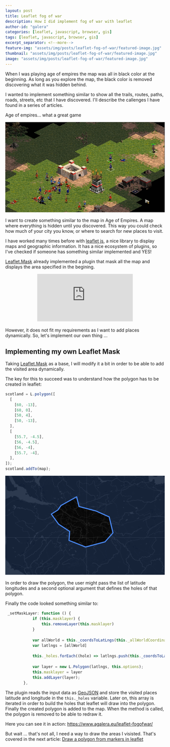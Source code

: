 ```yaml
---
layout: post
title: Leaflet fog of war
description: How I did implement fog of war with leaflet
author-id: "galera"
categories: [leaflet, javascript, browser, gis]
tags: [leaflet, javascript, browser, gis]
excerpt_separator: <!--more-->
feature-img: "assets/img/posts/leaflet-fog-of-war/featured-image.jpg"
thumbnail: "assets/img/posts/leaflet-fog-of-war/featured-image.jpg"
image: "assets/img/posts/leaflet-fog-of-war/featured-image.jpg"
---
```


<style>
iframe {
    padding: 0;
    border-width: 0;
    width: 60%
}

.iframe-holder {
    display: flex;
    align-items: center;
    justify-content: center;
    padding-bottom: 5px;
}
</style>

When I was playing age of empires the map was all in black color at the beginning. As long as you explore the map, the black color is removed discovering what it was hidden behind.

I wanted to implement something similar to show all the trails, routes, paths, roads, streets, etc that I have discovered. I'll describe the callenges I have found in a series of articles.

<p><!--more--></p>

Age of empires... what a great game

<img src="/assets/img/posts/leaflet-fog-of-war/age-of-empires.jpeg" alt="Age of Empires map"/>

I want to create something similar to the map in Age of Empires. A map where everything is hidden until you discovered. This way you could check how much of your city you know, or where to search for new places to visit.

I have worked many times before with <a href="https://leafletjs.com/">leaflet js</a>, a nice library to display maps and geographic information. It has a nice ecosystem of plugins, so I've checked if someone has something similar implemented and YES!

<a href="https://github.com/ptma/Leaflet.Mask">Leaflet.Mask</a> already implemented a plugin that mask all the map and displays the area specified in the begining.

<div class="iframe-holder">
<iframe src="https://ptma.github.io/Leaflet.Mask/examples/mask.html"></iframe>
</div>

However, it does not fit my requirements as I want to add places dynamically. So, let's implement our own thing ...

## Implementing my own Leaflet Mask

Taking <a href="https://github.com/ptma/Leaflet.Mask">Leaflet.Mask</a> as a base, I will modify it a bit in order to be able to add the visited area dynamically.

The key for this to succeed was to understand how the polygon has to be created in leaflet:

```javascript
scotland = L.polygon([
  [
    [60, -13],
    [60, 0],
    [50, 4],
    [50, -13],
  ],
  [
    [55.7, -4.5],
    [56, -4.5],
    [56, -4],
    [55.7, -4],
  ],
]);
scotland.addTo(map);
```

<img src="/assets/img/posts/leaflet-fog-of-war/holes.png" alt="Polygon with holes"/>

In order to draw the polygon, the user might pass the list of latitude longitudes and a second optional argument that defines the holes of that polygon.

Finally the code looked something similar to:

```javascript
 _setMaskLayer: function () {
            if (this.masklayer) {
                this.removeLayer(this.masklayer)
            }

            var allWorld = this._coordsToLatLngs(this._allWorldCoordinates)
            var latlngs = [allWorld]

            this._holes.forEach((hole) => latlngs.push(this._coordsToLatLngs(hole)))

            var layer = new L.Polygon(latlngs, this.options);
            this.masklayer = layer
            this.addLayer(layer);
        },
```

The plugin reads the input data as <a href="https://en.wikipedia.org/wiki/GeoJSON">GeoJSON</a> and store the visited places latitude and longitude in the `this._holes` variable. Later on, this array is iterated in order to build the holes that leaflet will draw into the polygon. Finally the created polygon is added to the map. When the method is called, the polygon is removed to be able to redraw it.

Here you can see it in action: <a href="https://www.agalera.eu/leaflet-fogofwar/" target="_blank" rel="noopener">https://www.agalera.eu/leaflet-fogofwar/</a>

But wait ... that's not all, I need a way to draw the areas I visisted. That's covered in the next article: <a href="/leaflet-draw-polygon-markers/">Draw a polygon from markers in leaflet</a>